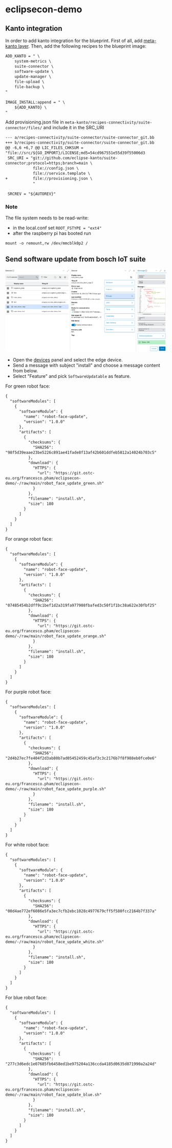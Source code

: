# eclipsecon-demo

## Kanto integration
In order to add kanto integration for the blueprint. First of all, add [meta-kanto layer](https://github.com/eclipse-kanto/meta-kanto).
Then, add the following recipes to the blueprint image:
```
ADD_KANTO = " \
    system-metrics \
    suite-connector \
    software-update \
    update-manager \
    file-upload \
    file-backup \
"

IMAGE_INSTALL:append = " \
    ${ADD_KANTO} \
"
```

Add provisioning.json file in `meta-kanto/recipes-connectivity/suite-connector/files/`
and include it in the SRC_URI
```
--- a/recipes-connectivity/suite-connector/suite-connector_git.bb
+++ b/recipes-connectivity/suite-connector/suite-connector_git.bb
@@ -6,6 +6,7 @@ LIC_FILES_CHKSUM = "file://src/${GO_IMPORT}/LICENSE;md5=54cd967551e55d39f55006d3
 SRC_URI = "git://github.com/eclipse-kanto/suite-connector;protocol=https;branch=main \
            file://config.json \
            file://service.template \
+           file://provisioning.json \
            "
 
 SRCREV = "${AUTOREV}"
```

### Note
The file system needs to be read-write:
- in the local.conf set `ROOT_FSTYPE = "ext4"`
- after the raspberry pi has booted run 
```
mount -o remount,rw /dev/mmcblk0p2 /
```



## Send software update from bosch IoT suite
![bosch IoT suite send message for software update](images/bosch-iot-suite-send-message.png)
- Open the [devices](https://console.bosch-iot-suite.com/devices) panel and 
select the edge device.
- Send a message with subject "install" and choose a message content from below.
- Select "Feature" and pick `SoftwareUpdatable` as feature.

For green robot face:
```
{
  "softwareModules": [
    {
      "softwareModule": {
        "name": "robot-face-update",
        "version": "1.0.0"
      },
      "artifacts": [
        {
          "checksums": {
            "SHA256": "98f5d39eaae23be5226c891ae41fade8f13af42b601ddfeb5812a14024b703c5"
          },
          "download": {
            "HTTPS": {
              "url": "https://git.ostc-eu.org/francesco.pham/eclipsecon-demo/-/raw/main/robot_face_update_green.sh"
            }
          },
          "filename": "install.sh",
          "size": 180
        }
      ]
    }
  ]
}
```

For orange robot face:
```
{
  "softwareModules": [
    {
      "softwareModule": {
        "name": "robot-face-update",
        "version": "1.0.0"
      },
      "artifacts": [
        {
          "checksums": {
            "SHA256": "07485454b2dff9c1bef1d2a319fa977908fbafed3c50f1f1bc38a622e30fbf25"
          },
          "download": {
            "HTTPS": {
              "url": "https://git.ostc-eu.org/francesco.pham/eclipsecon-demo/-/raw/main/robot_face_update_orange.sh"
            }
          },
          "filename": "install.sh",
          "size": 180
        }
      ]
    }
  ]
}
```

For purple robot face:
```
{
  "softwareModules": [
    {
      "softwareModule": {
        "name": "robot-face-update",
        "version": "1.0.0"
      },
      "artifacts": [
        {
          "checksums": {
            "SHA256": "2d4b27ec7fe404f2d3ab80b7ad05452459c45af3c3c2176b7f8f988eb0fce0e6"
          },
          "download": {
            "HTTPS": {
              "url": "https://git.ostc-eu.org/francesco.pham/eclipsecon-demo/-/raw/main/robot_face_update_purple.sh"
            }
          },
          "filename": "install.sh",
          "size": 180
        }
      ]
    }
  ]
}
```

For white robot face:
```
{
  "softwareModules": [
    {
      "softwareModule": {
        "name": "robot-face-update",
        "version": "1.0.0"
      },
      "artifacts": [
        {
          "checksums": {
            "SHA256": "00d4ae772ef6086e5fa3ec7cfb2ebc1028c4977679cff5f580fcc2164b7f337a"
          },
          "download": {
            "HTTPS": {
              "url": "https://git.ostc-eu.org/francesco.pham/eclipsecon-demo/-/raw/main/robot_face_update_white.sh"
            }
          },
          "filename": "install.sh",
          "size": 180
        }
      ]
    }
  ]
}
```

For blue robot face:
```
{
  "softwareModules": [
    {
      "softwareModule": {
        "name": "robot-face-update",
        "version": "1.0.0"
      },
      "artifacts": [
        {
          "checksums": {
            "SHA256": "277c3d6edc1e07685fb6458ed1be975204a136ccda4185d0635d871990a2a24d"
          },
          "download": {
            "HTTPS": {
              "url": "https://git.ostc-eu.org/francesco.pham/eclipsecon-demo/-/raw/main/robot_face_update_blue.sh"
            }
          },
          "filename": "install.sh",
          "size": 180
        }
      ]
    }
  ]
}
```
